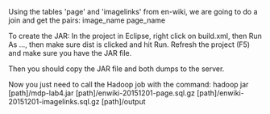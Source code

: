 Using the tables 'page' and 'imagelinks' from en-wiki, 
we are going to do a join and get the pairs:
image_name	page_name

To create the JAR:
In the project in Eclipse, right click on build.xml, 
then Run As ..., then make sure dist is clicked and hit 
Run. Refresh the project (F5) and make sure you have the 
JAR file.

Then you should copy the JAR file and both dumps to the 
server.

Now you just need to call the Hadoop job with the command:
hadoop jar [path]/mdp-lab4.jar [path]/enwiki-20151201-page.sql.gz [path]/enwiki-20151201-imagelinks.sql.gz [path]/output